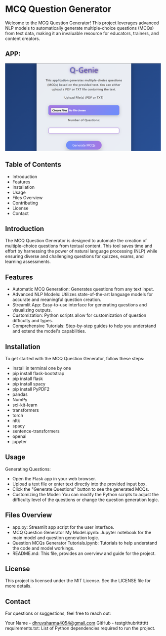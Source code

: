# MCQ Question Generator
Welcome to the MCQ Question Generator! This project leverages advanced NLP models to automatically generate multiple-choice questions (MCQs) from text data, making it an invaluable resource for educators, trainers, and content creators.

## APP: 
![Project Screenshot](https://github.com/testgithubrittttttt/Q---Genie/blob/main/Screenshot.png "Project Screenshot")

## Table of Contents
- Introduction
- Features
- Installation
- Usage
- Files Overview
- Contributing
- License
- Contact

## Introduction
The MCQ Question Generator is designed to automate the creation of multiple-choice questions from textual content. This tool saves time and effort by harnessing the power of natural language processing (NLP) while ensuring diverse and challenging questions for quizzes, exams, and learning assessments.

## Features
- Automatic MCQ Generation: Generates questions from any text input.
- Advanced NLP Models: Utilizes state-of-the-art language models for accurate and meaningful question creation.
- Streamlit App: Easy-to-use interface for generating questions and visualizing outputs.
- Customization: Python scripts allow for customization of question difficulty and types.
- Comprehensive Tutorials: Step-by-step guides to help you understand and extend the model's capabilities.

## Installation
To get started with the MCQ Question Generator, follow these steps: 
- Install in terminal one by one
- pip install flask-bootstrap
- pip install flask
- pip install spacy
- pip install PyPDF2
- pandas
- NumPy
- sci-kit-learn
- transformers
- torch
- nltk
- spacy
- sentence-transformers
- openai
- jupyter

## Usage
Generating Questions:

- Open the Flask app in your web browser.
- Upload a text file or enter text directly into the provided input box.
- Click the "Generate Questions" button to see the generated MCQs.
- Customizing the Model: You can modify the Python scripts to adjust the difficulty level of the questions or change the question generation logic.

## Files Overview

- app.py: Streamlit app script for the user interface.
- MCQ Question Generator My Model.ipynb: Jupyter notebook for the main model and question generation logic.
- Question MCQs Generator Tutorials.ipynb: Tutorials to help understand the code and model workings.
- README.md: This file, provides an overview and guide for the project.

## License
This project is licensed under the MIT License. See the LICENSE file for more details.

## Contact
For questions or suggestions, feel free to reach out:

Your Name - dhruvsharma4054@gmail.com
GitHub - testgithubrittttttt
requirements.txt: List of Python dependencies required to run the project.
